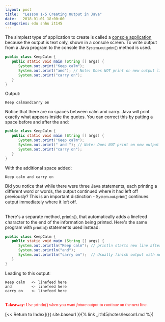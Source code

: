 ```yaml
---
layout: post
title:  "Lesson 1-5 Creating Output in Java"
date:   2018-01-01 18:00:00
categories: edu snhu it145
---
```


The simplest type of application to create is called a <a href="https://en.wikipedia.org/wiki/Console_application" target="_blank" title="console application">console application</a> because the output is text only, shown in a console screen. To write output from a Java program to the console the <span style="font-family: &quot;Lucida Console&quot;;">System.out.print()</span> method is used.<br><gcb-youtube videoid="http://www.youtube.com/watch?v=r1pdBpSfqFY" instanceid="7g7KfRc1R61U"></gcb-youtube>
```java
public class KeepCalm {
   public static void main (String [] args) {
      System.out.print("Keep calm");
      System.out.print("and"); // Note: Does NOT print on new output line
      System.out.print("carry on");
   }
}
```
Output:
```
Keep calmandcarry on
```
Notice that there are no spaces between calm and carry. Java will print exactly what appears inside the quotes. You can correct this by putting a space before and after the and:
```java
public class KeepCalm {
   public static void main (String [] args) {
      System.out.print("Keep calm");
      System.out.print(" and "); // Note: Does NOT print on new output line
      System.out.print("carry on");
   }
}
```
With the additional space added:
```
Keep calm and carry on
```
Did you notice that while there were three Java statements, each printing a different word or words, the output continued where it had left off previously? This is an important distinction - <span style="font-family: &quot;Lucida Console&quot;;">System.out.print()</span> continues output immediately where it left off.<br /><br />

There's a separate method, <span style="font-family: &quot;Lucida Console&quot;;">println()</span>, that automatically adds a linefeed character to the end of the information being printed. Here's the same program with <span style="font-family: &quot;Lucida Console&quot;;">println()</span> statements used instead:
```java
public class KeepCalm {
   public static void main (String [] args) {
      System.out.println("Keep calm"); // println starts new line after output
      System.out.println("and");       
      System.out.println("carry on");  // Usually finish output with new line
   }
}
```
Leading to this output:
```
Keep calm   <- linefeed here
and         <- linefeed here
carry on    <- linefeed here
```
<br><span style="color: rgb(255, 0, 0); font-family: &quot;Lucida Console&quot;;"><b>Takeaway</b>: Use </span><span class="yui-tag-span yui-tag" tag="span" style="color: rgb(255, 0, 0); font-family: &quot;Lucida Console&quot;;">println()</span><span class="yui-tag-span yui-tag" tag="span" style="color: rgb(255, 0, 0); font-family: &quot;Lucida Console&quot;;"> when you want <i>future</i> output to continue on the next line.</span><br>

[<< Return to Index]({{ site.baseurl }}{% link _it145/notes/lesson1.md %})<br/>